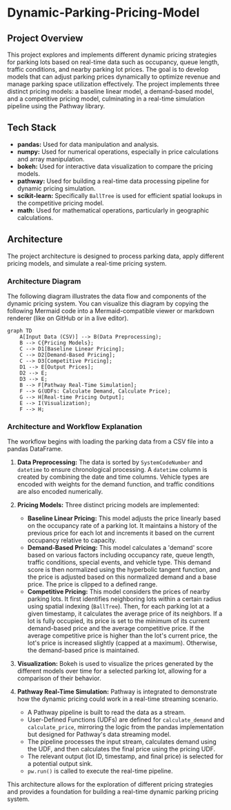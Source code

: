 # Dynamic-Parking-Pricing-Model
## Project Overview

This project explores and implements different dynamic pricing strategies for parking lots based on real-time data such as occupancy, queue length, traffic conditions, and nearby parking lot prices. The goal is to develop models that can adjust parking prices dynamically to optimize revenue and manage parking space utilization effectively. The project implements three distinct pricing models: a baseline linear model, a demand-based model, and a competitive pricing model, culminating in a real-time simulation pipeline using the Pathway library.

## Tech Stack

*   **pandas:** Used for data manipulation and analysis.
*   **numpy:** Used for numerical operations, especially in price calculations and array manipulation.
*   **bokeh:** Used for interactive data visualization to compare the pricing models.
*   **pathway:** Used for building a real-time data processing pipeline for dynamic pricing simulation.
*   **scikit-learn:** Specifically `BallTree` is used for efficient spatial lookups in the competitive pricing model.
*   **math:** Used for mathematical operations, particularly in geographic calculations.

## Architecture

The project architecture is designed to process parking data, apply different pricing models, and simulate a real-time pricing system.

### Architecture Diagram

The following diagram illustrates the data flow and components of the dynamic pricing system. You can visualize this diagram by copying the following Mermaid code into a Mermaid-compatible viewer or markdown renderer (like on GitHub or in a live editor).

```mermaid
graph TD
    A[Input Data (CSV)] --> B(Data Preprocessing);
    B --> C{Pricing Models};
    C --> D1[Baseline Linear Pricing];
    C --> D2[Demand-Based Pricing];
    C --> D3[Competitive Pricing];
    D1 --> E[Output Prices];
    D2 --> E;
    D3 --> E;
    B --> F[Pathway Real-Time Simulation];
    F --> G(UDFs: Calculate Demand, Calculate Price);
    G --> H[Real-time Pricing Output];
    E --> I(Visualization);
    F --> H;
```

### Architecture and Workflow Explanation

The workflow begins with loading the parking data from a CSV file into a pandas DataFrame.

1.  **Data Preprocessing:** The data is sorted by `SystemCodeNumber` and `datetime` to ensure chronological processing. A `datetime` column is created by combining the date and time columns. Vehicle types are encoded with weights for the demand function, and traffic conditions are also encoded numerically.

2.  **Pricing Models:** Three distinct pricing models are implemented:
    *   **Baseline Linear Pricing:** This model adjusts the price linearly based on the occupancy rate of a parking lot. It maintains a history of the previous price for each lot and increments it based on the current occupancy relative to capacity.
    *   **Demand-Based Pricing:** This model calculates a 'demand' score based on various factors including occupancy rate, queue length, traffic conditions, special events, and vehicle type. This demand score is then normalized using the hyperbolic tangent function, and the price is adjusted based on this normalized demand and a base price. The price is clipped to a defined range.
    *   **Competitive Pricing:** This model considers the prices of nearby parking lots. It first identifies neighboring lots within a certain radius using spatial indexing (`BallTree`). Then, for each parking lot at a given timestamp, it calculates the average price of its neighbors. If a lot is fully occupied, its price is set to the minimum of its current demand-based price and the average competitive price. If the average competitive price is higher than the lot's current price, the lot's price is increased slightly (capped at a maximum). Otherwise, the demand-based price is maintained.

3.  **Visualization:** Bokeh is used to visualize the prices generated by the different models over time for a selected parking lot, allowing for a comparison of their behavior.

4.  **Pathway Real-Time Simulation:** Pathway is integrated to demonstrate how the dynamic pricing could work in a real-time streaming scenario.
    *   A Pathway pipeline is built to read the data as a stream.
    *   User-Defined Functions (UDFs) are defined for `calculate_demand` and `calculate_price`, mirroring the logic from the pandas implementation but designed for Pathway's data streaming model.
    *   The pipeline processes the input stream, calculates demand using the UDF, and then calculates the final price using the pricing UDF.
    *   The relevant output (lot ID, timestamp, and final price) is selected for a potential output sink.
    *   `pw.run()` is called to execute the real-time pipeline.

This architecture allows for the exploration of different pricing strategies and provides a foundation for building a real-time dynamic parking pricing system.
